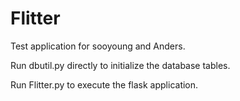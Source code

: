 Flitter
=======

Test application for sooyoung and Anders.

Run dbutil.py directly to initialize the database tables.

Run Flitter.py to execute the flask application.
